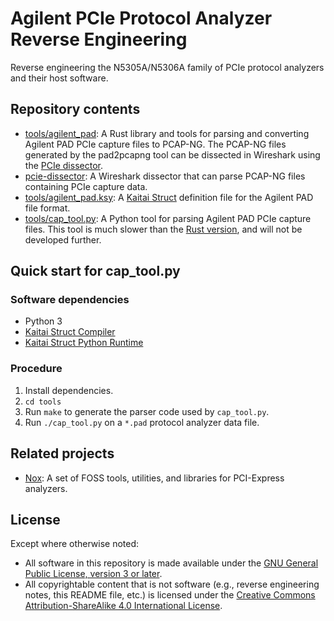 # Agilent PCIe Protocol Analyzer Reverse Engineering

Reverse engineering the N5305A/N5306A family of PCIe protocol analyzers and
their host software.


## Repository contents

- [tools/agilent\_pad][rust-library]: A Rust library and tools for parsing and
  converting Agilent PAD PCIe capture files to PCAP-NG. The PCAP-NG files
  generated by the pad2pcapng tool can be dissected in Wireshark using the
  [PCIe dissector][dissector].
- [pcie-dissector][dissector]: A Wireshark dissector that can parse PCAP-NG
  files containing PCIe capture data.
- [tools/agilent\_pad.ksy][ksy]: A [Kaitai Struct][kaitai-struct] definition
  file for the Agilent PAD file format.
- [tools/cap\_tool.py][cap-tool]: A Python tool for parsing Agilent PAD PCIe
  capture files. This tool is much slower than the [Rust version][rust-library],
  and will not be developed further.


## Quick start for cap\_tool.py


### Software dependencies

* Python 3
* [Kaitai Struct Compiler][ksc]
* [Kaitai Struct Python Runtime][kspr]


### Procedure

1. Install dependencies.
2. `cd tools`
3. Run `make` to generate the parser code used by `cap_tool.py`.
4. Run `./cap_tool.py` on a `*.pad` protocol analyzer data file.


## Related projects

* [Nox][nox]: A set of FOSS tools, utilities, and libraries for PCI-Express
  analyzers.


## License

Except where otherwise noted:

* All software in this repository is made available under the
  [GNU General Public License, version 3 or later][gpl].
* All copyrightable content that is not software (e.g., reverse engineering
  notes, this README file, etc.) is licensed under the
  [Creative Commons Attribution-ShareAlike 4.0 International License][cc-by-sa].


[rust-library]: tools/agilent_pad
[dissector]: pcie-dissector
[ksy]: tools/agilent_pad.ksy
[kaitai-struct]: https://kaitai.io/
[cap-tool]: tools/cap_tool.py
[ksc]: https://github.com/kaitai-io/kaitai_struct_compiler
[kspr]: https://github.com/kaitai-io/kaitai_struct_python_runtime
[nox]: https://github.com/lethalbit/Nox
[gpl]: COPYING.txt
[cc-by-sa]: https://creativecommons.org/licenses/by-sa/4.0/
